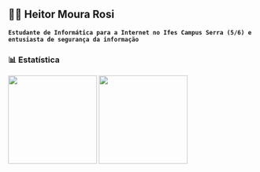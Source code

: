 ## 👨‍💻 Heitor Moura Rosi
**`Estudante de Informática para a Internet no Ifes Campus Serra (5/6) e entusiasta de segurança da informação`**

<!-- Cartões iniciais do README.md com linguagens mais usadas e dados do perfil. -->
### 📊 Estatística
<div>
  <img
    height="180em"
    src="https://github-readme-stats.vercel.app/api?username=heitormrosi&custom_title=Status%20do%20Github%20de%20HeitorMRosi&show_icons=true&rank_icon=github"
  />
  <img 
    height="180em"
    src="https://github-readme-stats.vercel.app/api/top-langs/?username=heitormrosi&layout=donut&custom_title=Linguagens%20mais%20utilizadas"
  />
</div>
